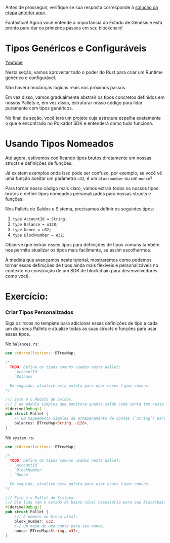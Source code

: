 Antes de prosseguir, verifique se sua resposta corresponde à [solução da etapa anterior aqui](https://gist.github.com/nomadbitcoin/fe73ad648ad4cd64c782fdc85ceb5791).

Fantástico! Agora você entende a importância do Estado de Gênesis e está pronto para dar os primeiros passos em seu blockchain!

# Tipos Genéricos e Configuráveis

[Youtube](https://www.youtube.com/watch?v=uXEoRoeoTg8)

Nesta seção, vamos aproveitar todo o poder do Rust para criar um Runtime genérico e configurável.

Não haverá mudanças lógicas reais nos próximos passos.

Em vez disso, vamos gradualmente abstrair os tipos concretos definidos em nossos Pallets e, em vez disso, estruturar nosso código para lidar puramente com tipos genéricos.

No final da seção, você terá um projeto cuja estrutura espelha exatamente o que é encontrado no Polkadot SDK e entenderá como tudo funciona.

# Usando Tipos Nomeados

Até agora, estivemos codificando tipos brutos diretamente em nossas structs e definições de funções.

Já existem exemplos onde isso pode ser confuso, por exemplo, se você vê uma função aceitar um parâmetro `u32`, é um `blocknumber` ou um `nonce`?

Para tornar nosso código mais claro, vamos extrair todos os nossos tipos brutos e definir tipos nomeados personalizados para nossas structs e funções.

Nos Pallets de Saldos e Sistema, precisamos definir os seguintes tipos:

1. `type AccountId = String;`
2. `type Balance = u128;`
3. `type Nonce = u32;`
4. `type BlockNumber = u32;`

Observe que extrair esses tipos para definições de tipos comuns também nos permite atualizar os tipos mais facilmente, se assim escolhermos.

À medida que avançamos neste tutorial, mostraremos como podemos tornar essas definições de tipos ainda mais flexíveis e personalizáveis no contexto da construção de um SDK de blockchain para desenvolvedores como você.

# Exercício:

### Criar Tipos Personalizados

Siga os `TODO`s no template para adicionar essas definições de tipo a cada um dos seus Pallets e atualize todas as suas structs e funções para usar esses tipos.

No `balances.rs`:
```rust
use std::collections::BTreeMap;

/*
  TODO: Defina os tipos comuns usados ​​nesta pallet:
  - `AccountId`
  - `Balance`

  Em seguida, atualize esta paleta para usar esses tipos comuns.
*/

/// Este é o Módulo de Saldos.
/// É um módulo simples que monitora quanto saldo cada conta tem nesta máquina de estado.
#[derive(Debug)]
pub struct Pallet {
    // Um mapeamento simples de armazenamento de contas (`String`) para seus saldos (`u128`).
    balances: BTreeMap<String, u128>,
}
```
No `system.rs`:
```rust
use std::collections::BTreeMap;

/*
  TODO: Defina os tipos comuns usados ​​nesta pallet:
  - `AccountId`
  - `BlockNumber`
  - `Nonce`

  Em seguida, atualize esta paleta para usar esses tipos comuns.
*/

/// Este é o Pallet do Sistema.
/// Ele lida com o estado de baixo nível necessário para seu blockchain.
#[derive(Debug)]
pub struct Pallet {
    /// O número do bloco atual.
    block_number: u32,
	/// Um ​​mapa de uma conta para seu nonce.
	nonce: BTreeMap<String, u32>,
}
```